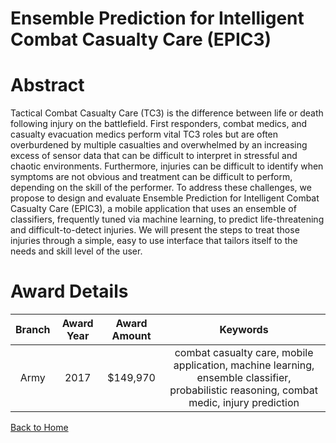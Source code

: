 
Ensemble Prediction for Intelligent Combat Casualty Care (EPIC3)
================================================================

# Abstract


Tactical Combat Casualty Care (TC3) is the difference between life or death following injury on the battlefield. First responders, combat medics, and casualty evacuation medics perform vital TC3 roles but are often overburdened by multiple casualties and overwhelmed by an increasing excess of sensor data that can be difficult to interpret in stressful and chaotic environments. Furthermore, injuries can be difficult to identify when symptoms are not obvious and treatment can be difficult to perform, depending on the skill of the performer. To address these challenges, we propose to design and evaluate Ensemble Prediction for Intelligent Combat Casualty Care (EPIC3), a mobile application that uses an ensemble of classifiers, frequently tuned via machine learning, to predict life-threatening and difficult-to-detect injuries. We will present the steps to treat those injuries through a simple, easy to use interface that tailors itself to the needs and skill level of the user.  

# Award Details

|Branch|Award Year|Award Amount|Keywords|
| :---: | :---: | :---: | :---: |
|Army|2017|$149,970|combat casualty care, mobile application, machine learning, ensemble classifier, probabilistic reasoning, combat medic, injury prediction|
  
  


[Back to Home](https://github.com/chrischow/dod_sbir_awards/CC/#996)